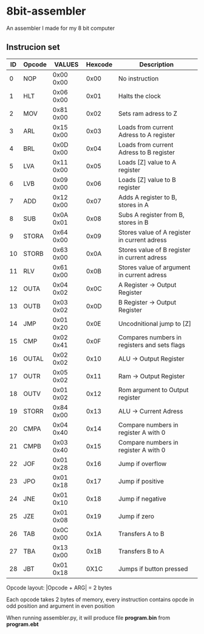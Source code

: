 # 8bit-assembler
An assembler I made for my 8 bit computer

## Instrucion set
| ID | Opcode | VALUES | Hexcode | Description |
|---|---|---|---|---|
| 0	| NOP	| 0x00	0x00	| 0x00	| No instruction |
| 1	| HLT	| 0x06	0x00	| 0x01	| Halts the clock |
| 2	| MOV	| 0x81	0x00	| 0x02	| Sets ram adress to Z |
| 3	| ARL	| 0x15	0x00	| 0x03	| Loads from current Adress to A register |
| 4	| BRL	| 0x0D	0x00	| 0x04	| Loads from current Adress to B register
| 5	| LVA	| 0x11	0x00	| 0x05	| Loads [Z] value to A register
| 6	| LVB		| 0x09	0x00	| 0x06	| Loads [Z] value to B register
| 7	| ADD	| 0x12	0x00	| 	0x07	| Adds A register to B, stores in A
| 8	| SUB	| 0x0A	0x01	| 0x08	| Subs A register from B, stores in B
| 9	| STORA	| 0x64	0x00	| 0x09	| Stores value of A register in  current adress
| 10	| STORB	| 0x63	0x00	| 0x0A	| Stores value of B register in  current adress
| 11	| RLV	| 0x61	0x00	| 0x0B	| Stores value of argument in current adress
| 12	| OUTA	| 0x04	0x02	| 0x0C	| A Register -> Output Register
| 13	| OUTB	| 0x03	0x02	| 0x0D	| B Register -> Output Register
| 14	| JMP	| 0x01	0x20	| 0x0E	| Uncodnitional jump to [Z]
| 15	| CMP	| 0x02	0x41	| 0x0F	| Compares numbers in registers and sets flags
| 16	| OUTAL	| 0x02	0x02	| 0x10	| ALU -> Output Register
| 17	| OUTR	| 0x05	0x02	| 0x11	| Ram -> Output Register
| 18	| OUTV	| 0x01	0x02	| 0x12	| Rom argument to Output register
| 19	| STORR	| 0x84	0x00	| 0x13	| ALU -> Current Adress
| 20	| CMPA	| 0x04	0x40	| 0x14	| Compare numbers in register A with 0
| 21	| CMPB	| 0x03	0x40	| 0x15	| Compare numbers in register A with 0
| 22	| JOF	| 0x01	0x28	| 0x16	| Jump if overflow
| 23	| JPO	| 0x01	0x18	| 0x17	| Jump if positive
| 24	| JNE	| 0x01	0x10	| 0x18	| Jump if negative
| 25	| JZE	| 0x01	0x08	| 0x19	| Jump if zero
| 26	| TAB	| 0x0C	0x00	| 0x1A	| Transfers A to B
| 27	| TBA	| 0x13	0x00	| 0x1B	| Transfers B to A
| 28	| JBT	|0x01	0x18	| 0X1C	| Jumps if button pressed


Opcode layout:
|Opcode + ARG| = 2 bytes

Each opcode takes 2 bytes of memory, every instruction contains opcde in odd position and argument in even position

When running assembler.py, it will produce file **program.bin** from **program.ebt**

